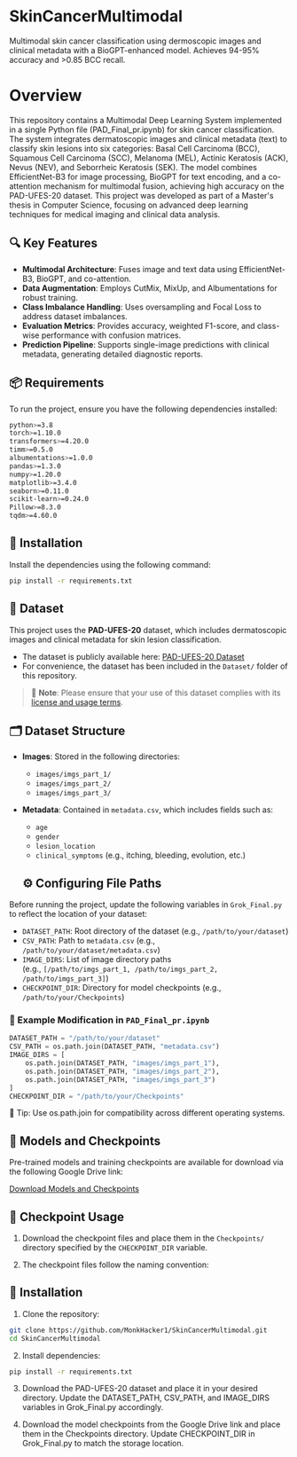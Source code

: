 # SkinCancerMultimodal
Multimodal skin cancer classification using dermoscopic images and clinical metadata with a BioGPT-enhanced model. Achieves 94-95% accuracy and >0.85 BCC recall.
# Overview
This repository contains a Multimodal Deep Learning System implemented in a single Python file (PAD_Final_pr.ipynb) for skin cancer classification. The system integrates dermatoscopic images and clinical metadata (text) to classify skin lesions into six categories: Basal Cell Carcinoma (BCC), Squamous Cell Carcinoma (SCC), Melanoma (MEL), Actinic Keratosis (ACK), Nevus (NEV), and Seborrheic Keratosis (SEK). The model combines EfficientNet-B3 for image processing, BioGPT for text encoding, and a co-attention mechanism for multimodal fusion, achieving high accuracy on the PAD-UFES-20 dataset.
This project was developed as part of a Master's thesis in Computer Science, focusing on advanced deep learning techniques for medical imaging and clinical data analysis.
## 🔍 Key Features

- **Multimodal Architecture**: Fuses image and text data using EfficientNet-B3, BioGPT, and co-attention.
- **Data Augmentation**: Employs CutMix, MixUp, and Albumentations for robust training.
- **Class Imbalance Handling**: Uses oversampling and Focal Loss to address dataset imbalances.
- **Evaluation Metrics**: Provides accuracy, weighted F1-score, and class-wise performance with confusion matrices.
- **Prediction Pipeline**: Supports single-image predictions with clinical metadata, generating detailed diagnostic reports.

## 📦 Requirements

To run the project, ensure you have the following dependencies installed:

```bash
python>=3.8  
torch>=1.10.0  
transformers>=4.20.0  
timm>=0.5.0  
albumentations>=1.0.0  
pandas>=1.3.0  
numpy>=1.20.0  
matplotlib>=3.4.0  
seaborn>=0.11.0  
scikit-learn>=0.24.0  
Pillow>=8.3.0  
tqdm>=4.60.0
```
## 🚀 Installation

Install the dependencies using the following command:

```bash
pip install -r requirements.txt
```
## 📁 Dataset

This project uses the **PAD-UFES-20** dataset, which includes dermatoscopic images and clinical metadata for skin lesion classification.

- The dataset is publicly available here: [PAD-UFES-20 Dataset](https://www.sciencedirect.com/science/article/pii/S2352340920310209)
- For convenience, the dataset has been included in the `Dataset/` folder of this repository.

> 📌 **Note**: Please ensure that your use of this dataset complies with its [license and usage terms](https://www.sciencedirect.com/science/article/pii/S2352340920310209).

## 🗂️ Dataset Structure

- **Images**: Stored in the following directories:
  - `images/imgs_part_1/`
  - `images/imgs_part_2/`
  - `images/imgs_part_3/`

- **Metadata**: Contained in `metadata.csv`, which includes fields such as:
  - `age`
  - `gender`
  - `lesion_location`
  - `clinical_symptoms` (e.g., itching, bleeding, evolution, etc.)

  ## ⚙️ Configuring File Paths

Before running the project, update the following variables in `Grok_Final.py` to reflect the location of your dataset:

- `DATASET_PATH`: Root directory of the dataset (e.g., `/path/to/your/dataset`)
- `CSV_PATH`: Path to `metadata.csv` (e.g., `/path/to/your/dataset/metadata.csv`)
- `IMAGE_DIRS`: List of image directory paths  
  (e.g., `[/path/to/imgs_part_1, /path/to/imgs_part_2, /path/to/imgs_part_3]`)
- `CHECKPOINT_DIR`: Directory for model checkpoints (e.g., `/path/to/your/Checkpoints`)

### 🧪 Example Modification in `PAD_Final_pr.ipynb`

```python
DATASET_PATH = "/path/to/your/dataset"
CSV_PATH = os.path.join(DATASET_PATH, "metadata.csv")
IMAGE_DIRS = [
    os.path.join(DATASET_PATH, "images/imgs_part_1"),
    os.path.join(DATASET_PATH, "images/imgs_part_2"),
    os.path.join(DATASET_PATH, "images/imgs_part_3")
]
CHECKPOINT_DIR = "/path/to/your/Checkpoints"
```
📌 Tip: Use os.path.join for compatibility across different operating systems.

## 🧠 Models and Checkpoints

Pre-trained models and training checkpoints are available for download via the following Google Drive link:

[Download Models and Checkpoints](https://drive.google.com/drive/folders/1-0pTs4pAeASSRVHxwIscvp31C_LGI2IY?usp=drive_link)

## 💾 Checkpoint Usage

1. Download the checkpoint files and place them in the `Checkpoints/` directory specified by the `CHECKPOINT_DIR` variable.

2. The checkpoint files follow the naming convention:

## 🚀 Installation

1. Clone the repository:

```bash
git clone https://github.com/MonkHacker1/SkinCancerMultimodal.git
cd SkinCancerMultimodal
```
2. Install dependencies:
```bash
pip install -r requirements.txt
```
3. Download the PAD-UFES-20 dataset and place it in your desired directory. Update the DATASET_PATH, CSV_PATH, and IMAGE_DIRS variables in Grok_Final.py accordingly.

4. Download the model checkpoints from the Google Drive link and place them in the Checkpoints directory. Update CHECKPOINT_DIR in Grok_Final.py to match the storage location.









